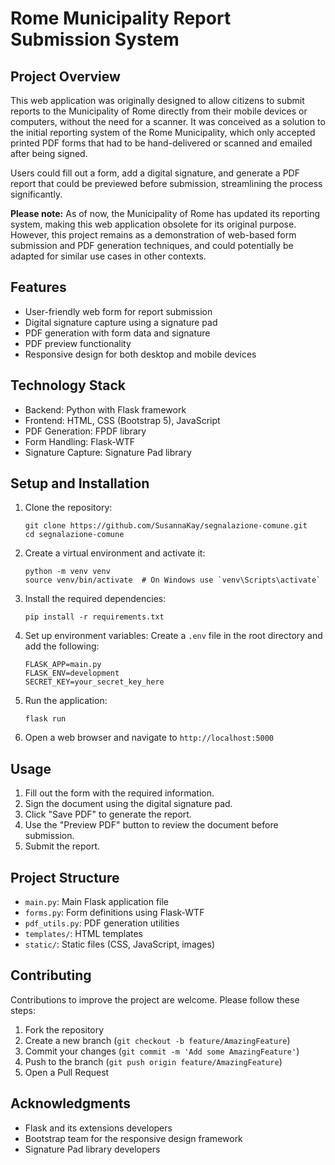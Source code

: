 # Rome Municipality Report Submission System

## Project Overview

This web application was originally designed to allow citizens to submit reports to the Municipality of Rome directly from their mobile devices or computers, without the need for a scanner. It was conceived as a solution to the initial reporting system of the Rome Municipality, which only accepted printed PDF forms that had to be hand-delivered or scanned and emailed after being signed.

Users could fill out a form, add a digital signature, and generate a PDF report that could be previewed before submission, streamlining the process significantly.

**Please note:** As of now, the Municipality of Rome has updated its reporting system, making this web application obsolete for its original purpose. However, this project remains as a demonstration of web-based form submission and PDF generation techniques, and could potentially be adapted for similar use cases in other contexts.

## Features

- User-friendly web form for report submission
- Digital signature capture using a signature pad
- PDF generation with form data and signature
- PDF preview functionality
- Responsive design for both desktop and mobile devices

## Technology Stack

- Backend: Python with Flask framework
- Frontend: HTML, CSS (Bootstrap 5), JavaScript
- PDF Generation: FPDF library
- Form Handling: Flask-WTF
- Signature Capture: Signature Pad library

## Setup and Installation

1. Clone the repository:

   ```
   git clone https://github.com/SusannaKay/segnalazione-comune.git
   cd segnalazione-comune
   ```

2. Create a virtual environment and activate it:

   ```
   python -m venv venv
   source venv/bin/activate  # On Windows use `venv\Scripts\activate`
   ```

3. Install the required dependencies:

   ```
   pip install -r requirements.txt
   ```

4. Set up environment variables:
   Create a `.env` file in the root directory and add the following:

   ```
   FLASK_APP=main.py
   FLASK_ENV=development
   SECRET_KEY=your_secret_key_here
   ```

5. Run the application:

   ```
   flask run
   ```

6. Open a web browser and navigate to `http://localhost:5000`

## Usage

1. Fill out the form with the required information.
2. Sign the document using the digital signature pad.
3. Click "Save PDF" to generate the report.
4. Use the "Preview PDF" button to review the document before submission.
5. Submit the report.

## Project Structure

- `main.py`: Main Flask application file
- `forms.py`: Form definitions using Flask-WTF
- `pdf_utils.py`: PDF generation utilities
- `templates/`: HTML templates
- `static/`: Static files (CSS, JavaScript, images)

## Contributing

Contributions to improve the project are welcome. Please follow these steps:

1. Fork the repository
2. Create a new branch (`git checkout -b feature/AmazingFeature`)
3. Commit your changes (`git commit -m 'Add some AmazingFeature'`)
4. Push to the branch (`git push origin feature/AmazingFeature`)
5. Open a Pull Request

## Acknowledgments

- Flask and its extensions developers
- Bootstrap team for the responsive design framework
- Signature Pad library developers

